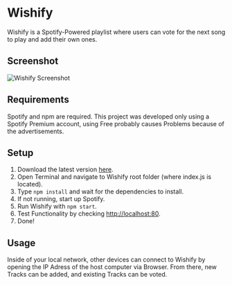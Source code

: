 # Wishify
Wishify is a Spotify-Powered playlist where users can vote for the next song to play and add their own ones.

## Screenshot
![Wishify Screenshot](hhttps://raw.githubusercontent.com/XXLJack/Wishify/master/wishify.PNG)

## Requirements
Spotify and npm are required. This project was developed only using a Spotify Premium account, using Free probably causes Problems because of the advertisements.

## Setup
1. Download the latest version [here](https://github.com/XXLJack/Wishify/releases/latest).
2. Open Terminal and navigate to Wishify root folder (where index.js is located).
3. Type `npm install` and wait for the dependencies to install.
4. If not running, start up Spotify.
5. Run Wishify with `npm start`.
6. Test Functionality by checking <http://localhost:80>.
7. Done!

## Usage
Inside of your local network, other devices can connect to Wishify by opening the IP Adress of the host computer via Browser. From there, new Tracks can be added, and existing Tracks can be voted.
